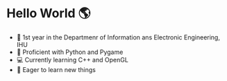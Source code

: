 # Hello World :earth_americas:

- :school: 1st year in the Departmenr of Information ans Electronic Engineering, IHU
- :snake: Proficient with Python and Pygame
- :computer: Currently learning C++ and OpenGL
- :mag_right: Eager to learn new things
